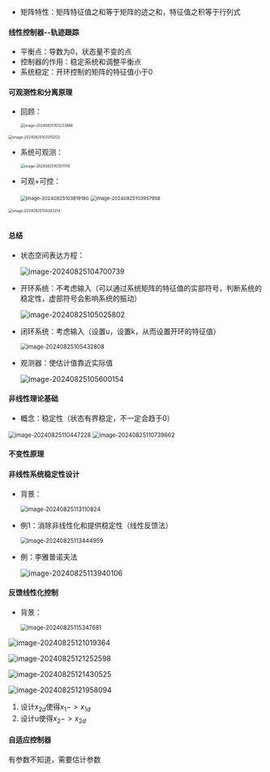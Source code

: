 * 矩阵特性：矩阵特征值之和等于矩阵的迹之和，特征值之积等于行列式

#### 线性控制器--轨迹跟踪

* 平衡点：导数为0，状态量不变的点
* 控制器的作用：稳定系统和调整平衡点
* 系统稳定：开环控制的矩阵的特征值小于0



#### 可观测性和分离原理

* 回顾：

  <img src="C:\Users\丁晓琪\AppData\Roaming\Typora\typora-user-images\image-20240825103233888.png" alt="image-20240825103233888" style="zoom:50%;" />

  

<img src="C:\Users\丁晓琪\AppData\Roaming\Typora\typora-user-images\image-20240825103310202.png" alt="image-20240825103310202" style="zoom:50%;" />

* 系统可观测：

  <img src="C:\Users\丁晓琪\AppData\Roaming\Typora\typora-user-images\image-20240825103511114.png" alt="image-20240825103511114" style="zoom:50%;" />

* 可观+可控：

  <img src="C:\Users\丁晓琪\AppData\Roaming\Typora\typora-user-images\image-20240825103819180.png" alt="image-20240825103819180" style="zoom:67%;" />

  <img src="C:\Users\丁晓琪\AppData\Roaming\Typora\typora-user-images\image-20240825103957958.png" alt="image-20240825103957958" style="zoom:67%;" />

<img src="C:\Users\丁晓琪\AppData\Roaming\Typora\typora-user-images\image-20240825104243214.png" alt="image-20240825104243214" style="zoom:50%;" />

###### 

#### 总结

* 状态空间表达方程：

   ![image-20240825104700739](C:\Users\丁晓琪\AppData\Roaming\Typora\typora-user-images\image-20240825104700739.png)

* 开环系统：不考虑输入（可以通过系统矩阵的特征值的实部符号，判断系统的稳定性，虚部符号会影响系统的振动）

  ![image-20240825105025802](C:\Users\丁晓琪\AppData\Roaming\Typora\typora-user-images\image-20240825105025802.png)

* 闭环系统：考虑输入（设置u，设置k，从而设置开环的特征值）

  <img src="C:\Users\丁晓琪\AppData\Roaming\Typora\typora-user-images\image-20240825105432808.png" alt="image-20240825105432808" style="zoom: 80%;" />

* 观测器：使估计值靠近实际值

   ![image-20240825105600154](C:\Users\丁晓琪\AppData\Roaming\Typora\typora-user-images\image-20240825105600154.png)



#### 非线性理论基础

*  概念：稳定性（状态有界稳定，不一定会趋于0）

  <img src="C:\Users\丁晓琪\AppData\Roaming\Typora\typora-user-images\image-20240825110447228.png" alt="image-20240825110447228" style="zoom:80%;" />

<img src="C:\Users\丁晓琪\AppData\Roaming\Typora\typora-user-images\image-20240825110739662.png" alt="image-20240825110739662" style="zoom:80%;" />

#### 不变性原理

#### 非线性系统稳定性设计

* 背景：

  <img src="C:\Users\丁晓琪\AppData\Roaming\Typora\typora-user-images\image-20240825113110824.png" alt="image-20240825113110824" style="zoom:80%;" />

* 例1：消除非线性化和提供稳定性（线性反馈法）

  <img src="C:\Users\丁晓琪\AppData\Roaming\Typora\typora-user-images\image-20240825113444959.png" alt="image-20240825113444959" style="zoom:80%;" />

* 例：李雅普诺夫法

  ![image-20240825113940106](C:\Users\丁晓琪\AppData\Roaming\Typora\typora-user-images\image-20240825113940106.png)

#### 反馈线性化控制

* 背景：

  <img src="C:\Users\丁晓琪\AppData\Roaming\Typora\typora-user-images\image-20240825115347681.png" alt="image-20240825115347681" style="zoom:80%;" />

![image-20240825121019364](C:\Users\丁晓琪\AppData\Roaming\Typora\typora-user-images\image-20240825121019364.png)



![image-20240825121252598](C:\Users\丁晓琪\AppData\Roaming\Typora\typora-user-images\image-20240825121252598.png)

![image-20240825121430525](C:\Users\丁晓琪\AppData\Roaming\Typora\typora-user-images\image-20240825121430525.png)



![image-20240825121958094](C:\Users\丁晓琪\AppData\Roaming\Typora\typora-user-images\image-20240825121958094.png)

1. 设计$x_{2d}$使得$x_1->x_{1d}$​
2. 设计u使得$x_2 ->x_{2d}$​




#### 自适应控制器

有参数不知道，需要估计参数

 



